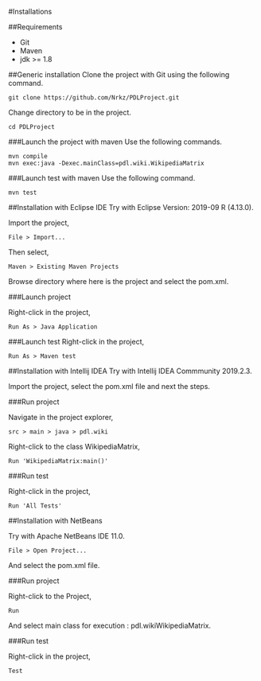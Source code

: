 #Installations

##Requirements

- Git
- Maven
- jdk >= 1.8


##Generic installation
Clone the project with Git using the following command.

```
git clone https://github.com/Nrkz/PDLProject.git
```

Change directory to be in the project.


```
cd PDLProject
```

###Launch the project with maven
Use the following commands.

```
mvn compile
mvn exec:java -Dexec.mainClass=pdl.wiki.WikipediaMatrix
```

###Launch test with maven
Use the following command.

```
mvn test
```

##Installation with Eclipse IDE
Try with Eclipse Version: 2019-09 R (4.13.0).

Import the project,

```
File > Import...
```

Then select,

```
Maven > Existing Maven Projects
```

Browse directory where here is the project and select the pom.xml.

###Launch project

Right-click in the project,

```
Run As > Java Application
```

###Launch test
Right-click in the project, 

```
Run As > Maven test
```

##Installation with Intellij IDEA
Try with Intellij IDEA Commmunity 2019.2.3.

Import the project, select the pom.xml file and next the steps.

###Run project

Navigate in the project explorer,

```
src > main > java > pdl.wiki
```

Right-click to the class WikipediaMatrix,

```
Run 'WikipediaMatrix:main()'
```

###Run test

Right-click in the project, 

```
Run 'All Tests'
```

##Installation with NetBeans

Try with Apache NetBeans IDE 11.0.

```
File > Open Project...
```

And select the pom.xml file.

###Run project

Right-click to the Project,

```
Run 
```

And select main class for execution : pdl.wikiWikipediaMatrix.

###Run test

Right-click in the project,

```
Test
```